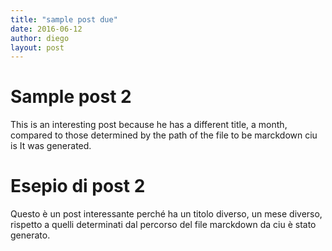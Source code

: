 ```yaml
---
title: "sample post due"
date: 2016-06-12
author: diego
layout: post
---
```


Sample post 2
=============


This is an interesting post because he has a different title, a month,
compared to those determined by the path of the file to be marckdown ciu is
It was generated.

Esepio di post 2
================

Questo è un post interessante perché ha un titolo diverso, un mese diverso,
rispetto a quelli determinati dal percorso del file marckdown da ciu è
stato generato.

